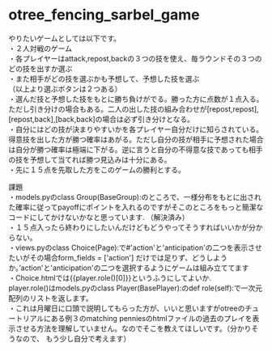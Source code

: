 # otree_fencing_sarbel_game
やりたいゲームとしては以下です。  
・２人対戦のゲーム  
・各プレイヤーはattack,repost,backの３つの技を使え、毎ラウンドその３つのどの技を出すか選ぶ  
・また相手がどの技を選ぶかも予想して、予想した技を選ぶ  
（以上より選ぶボタンは２つある）  
・選んだ技と予想した技をもとに勝ち負けがでる。勝った方に点数が１点入る。  
ただし引き分けの場合もある。二人の出した技の組み合わせが[repost,repost],[repost,back],[back,back]の場合は必ず引き分けとなる。  
・自分にはどの技が決まりやすいかを各プレイヤー自分だけに知らされている。  
得意技を出した方が勝つ確率はあがる。ただし自分の技が相手に予想された場合は自分が勝つ確率は極端に下がる。逆に言うと自分の不得意な技であっても相手の技を予想して当てれば勝つ見込みは十分にある。  
・先に１５点を先取した方をこのゲームの勝利とする。  

課題  
・models.pyのclass Group(BaseGroup):のところで、一様分布をもとに出された確率に従ってpayoffにポイントを入れるのですがそこのところをもっと簡潔なコードにしてかけないかなと思っています.  （解決済み）  
・１５点入ったら終わりにしたいんだけどもどうやってそうすればいいかが分からない。  
・views.pyのclass Choice(Page):で#'action'と'anticipation'の二つを表示させたいがその場合form_fields = ['action']   だけでは足りず、どうしようか。’action'と'anticipation'の二つを選択するようにゲームは組み立ててます  
・Choice.htmlでは{{player.role()[0]}}というふうにしてよいか.  
player.role()はmodels.pyのclass Player(BasePlayer):のdef role(self):で一次元配列のリストを返します。  
・これは月曜日に口頭で説明してもらった方が、いいと思いますがotreeのチュートリアルにある例３のmatching   penniesのhtmlファイルの過去のプレイを表示させる方法を理解していません。なのでそこを教えてほしいです。（分かりそうなので、
もう少し自分で考えます）

